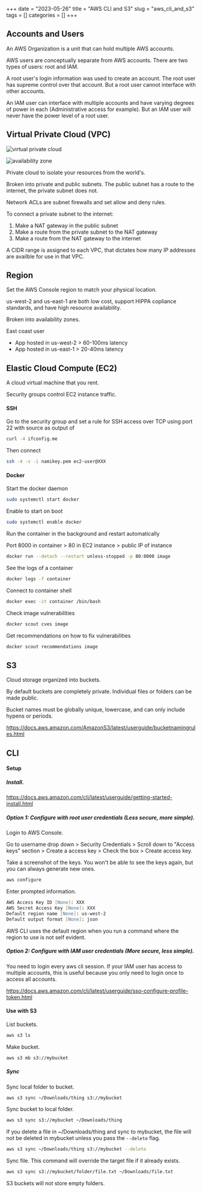 +++ 
date = "2023-05-26"
title = "AWS CLI and S3"
slug = "aws_cli_and_s3"
tags = []
categories = []
+++

## Accounts and Users

An AWS Organization is a unit that can hold multiple AWS accounts.

AWS users are conceptually separate from AWS accounts. There are two types of users: root and IAM.

A root user's login information was used to create an account. The root user has supreme control over that account. But a root user cannot interface with other accounts.

An IAM user can interface with multiple accounts and have varying degrees of power in each (Administrative access for example). But an IAM user will never have the power level of a root user.

## Virtual Private Cloud (VPC)

![virtual private cloud](/images/virtual_private_cloud.png)

![availability zone](/images/availability_zone.png)

Private cloud to isolate your resources from the world's.

Broken into private and public subnets. The public subnet has a route to the internet, the private subnet does not.

Network ACLs are subnet firewalls and set allow and deny rules.

To connect a private subnet to the internet:

1. Make a NAT gateway in the public subnet
2. Make a route from the private subnet to the NAT gateway
3. Make a route from the NAT gateway to the internet

A CIDR range is assigned to each VPC, that dictates how many IP addresses are availble for use in that VPC.

## Region

Set the AWS Console region to match your physical location.

us-west-2 and us-east-1 are both low cost, support HIPPA copliance standards, and have high resource availability.

Broken into availability zones.

East coast user

- App hosted in us-west-2 > 60-100ms latency
- App hosted in us-east-1 > 20-40ms latency

## Elastic Cloud Compute (EC2)

A cloud virtual machine that you rent.

Security groups control EC2 instance traffic.

#### SSH

Go to the security group and set a rule for SSH access over TCP using port 22 with source as output of

```bash
curl -4 ifconfig.me
```

Then connect

```bash
ssh -4 -v -i namikey.pem ec2-user@XXX
```

#### Docker

Start the docker daemon

```bash
sudo systemctl start docker
```

Enable to start on boot

```bash
sudo systemctl enable docker
```

Run the container in the background and restart automatically

Port 8000 in container > 80 in EC2 instance > public IP of instance

```bash
docker run --detach --restart unless-stopped -p 80:8000 image
```

See the logs of a container

```bash
docker logs -f container
```

Connect to container shell

```bash
docker exec -it container /bin/bash
```

Check image vulnerabilities

```bash
docker scout cves image
```

Get recommendations on how to fix vulnerabilities

```bash
docker scout recommendations image
```

## S3

Cloud storage organized into buckets.

By default buckets are completely private. Individual files or folders can be made public.

Bucket names must be globally unique, lowercase, and can only include hypens or periods.

https://docs.aws.amazon.com/AmazonS3/latest/userguide/bucketnamingrules.html

## CLI

#### Setup

##### Install.

https://docs.aws.amazon.com/cli/latest/userguide/getting-started-install.html

##### Option 1: Configure with root user credentials (Less secure, more simple).

Login to AWS Console.

Go to username drop down > Security Credentials > Scroll down to "Access keys" section > Create a access key > Check the box > Create access key.

Take a screenshot of the keys. You won't be able to see the keys again, but you can always generate new ones.

```zsh
aws configure
```

Enter prompted information.

```zsh
AWS Access Key ID [None]: XXX
AWS Secret Access Key [None]: XXX
Default region name [None]: us-west-2
Default output format [None]: json
```

AWS CLI uses the default region when you run a command where the region to use is not self evident.

##### Option 2: Configure with IAM user credentials (More secure, less simple).

You need to login every aws cli session. If your IAM user has access to multiple accounts, this is useful because you only need to login once to access all accounts.

https://docs.aws.amazon.com/cli/latest/userguide/sso-configure-profile-token.html

#### Use with S3

List buckets.

```zsh
aws s3 ls
```

Make bucket.

```zsh
aws s3 mb s3://mybucket
```

##### Sync

Sync local folder to bucket.

```zsh
aws s3 sync ~/Downloads/thing s3://mybucket
```

Sync bucket to local folder.

```zsh
aws s3 sync s3://mybucket ~/Downloads/thing
```

If you delete a file in ~/Downloads/thing and sync to mybucket, the file will not be deleted in mybucket unless you pass the `--delete` flag.

```zsh
aws s3 sync ~/Downloads/thing s3://mybucket --delete
```

Sync file. This command will override the target file if it already exists.

```zsh
aws s3 sync s3://mybucket/folder/file.txt ~/Downloads/file.txt
```

S3 buckets will not store empty folders.
